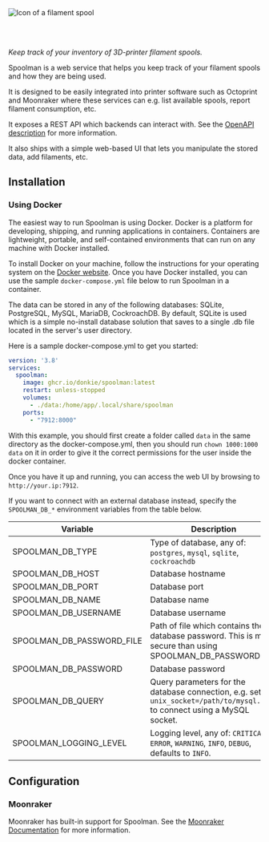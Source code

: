 <picture>
  <source media="(prefers-color-scheme: dark)" srcset="https://github.com/Donkie/Spoolman/assets/2332094/4e6e80ac-c7be-4ad2-9a33-dedc1b5ba30e">
  <source media="(prefers-color-scheme: light)" srcset="https://github.com/Donkie/Spoolman/assets/2332094/3c120b3a-1422-42f6-a16b-8d5a07c33000">
  <img alt="Icon of a filament spool" src="https://github.com/Donkie/Spoolman/assets/2332094/3c120b3a-1422-42f6-a16b-8d5a07c33000">
</picture>

<br/><br/>

_Keep track of your inventory of 3D-printer filament spools._

Spoolman is a web service that helps you keep track of your filament spools and how they are being used.

It is designed to be easily integrated into printer software such as Octoprint and Moonraker where
these services can e.g. list available spools, report filament consumption, etc.

It exposes a REST API which backends can interact with. See the [OpenAPI description](https://donkie.github.io/Spoolman/) for more information.

It also ships with a simple web-based UI that lets you manipulate the stored data, add filaments, etc.

## Installation

### Using Docker
The easiest way to run Spoolman is using Docker. Docker is a platform for developing, shipping, and running applications in containers. Containers are lightweight, portable, and self-contained environments that can run on any machine with Docker installed.

To install Docker on your machine, follow the instructions for your operating system on the [Docker website](https://docs.docker.com/engine/install/). Once you have Docker installed, you can use the sample `docker-compose.yml` file below to run Spoolman in a container.

The data can be stored in any of the following databases: SQLite, PostgreSQL, MySQL, MariaDB, CockroachDB.
By default, SQLite is used which is a simple no-install database solution that saves to a single .db file located in the server's user directory.

Here is a sample docker-compose.yml to get you started:
```yaml
version: '3.8'
services:
  spoolman:
    image: ghcr.io/donkie/spoolman:latest
    restart: unless-stopped
    volumes:
      - ./data:/home/app/.local/share/spoolman
    ports:
      - "7912:8000"
```
With this example, you should first create a folder called `data` in the same directory as the docker-compose.yml, then you should run `chown 1000:1000 data` on it in order to give it the correct permissions for the user inside the docker container.

Once you have it up and running, you can access the web UI by browsing to `http://your.ip:7912`.

If you want to connect with an external database instead, specify the `SPOOLMAN_DB_*` environment variables from the table below.

| Variable                  | Description                                                                                                                  |
| ------------------------- | ---------------------------------------------------------------------------------------------------------------------------- |
| SPOOLMAN_DB_TYPE          | Type of database, any of: `postgres`, `mysql`, `sqlite`, `cockroachdb`                                                       |
| SPOOLMAN_DB_HOST          | Database hostname                                                                                                            |
| SPOOLMAN_DB_PORT          | Database port                                                                                                                |
| SPOOLMAN_DB_NAME          | Database name                                                                                                                |
| SPOOLMAN_DB_USERNAME      | Database username                                                                                                            |
| SPOOLMAN_DB_PASSWORD_FILE | Path of file which contains the database password. This is more secure than using SPOOLMAN_DB_PASSWORD.                      |
| SPOOLMAN_DB_PASSWORD      | Database password                                                                                                            |
| SPOOLMAN_DB_QUERY         | Query parameters for the database connection, e.g. set to `unix_socket=/path/to/mysql.sock` to connect using a MySQL socket. |
| SPOOLMAN_LOGGING_LEVEL    | Logging level, any of: `CRITICAL`, `ERROR`, `WARNING`, `INFO`, `DEBUG`, defaults to `INFO`.                                  |

## Configuration
### Moonraker
Moonraker has built-in support for Spoolman. See the [Moonraker Documentation](https://moonraker.readthedocs.io/en/latest/configuration/#spoolman) for more information.
